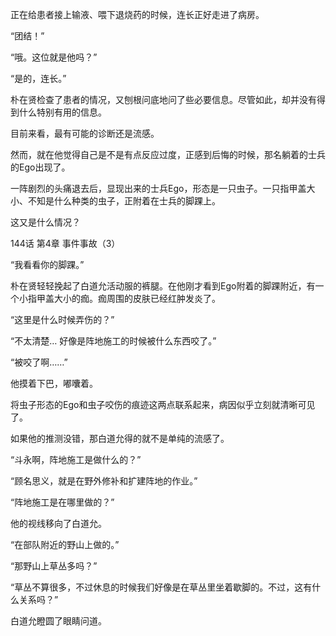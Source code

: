 正在给患者接上输液、喂下退烧药的时候，连长正好走进了病房。

“团结！”

“哦。这位就是他吗？”

“是的，连长。”

朴在贤检查了患者的情况，又刨根问底地问了些必要信息。尽管如此，却并没有得到什么特别有用的信息。

目前来看，最有可能的诊断还是流感。

然而，就在他觉得自己是不是有点反应过度，正感到后悔的时候，那名躺着的士兵的Ego出现了。

一阵剧烈的头痛退去后，显现出来的士兵Ego，形态是一只虫子。一只指甲盖大小、不知是什么种类的虫子，正附着在士兵的脚踝上。

这又是什么情况？

144话 第4章 事件事故（3）

“我看看你的脚踝。”

朴在贤轻轻挽起了白道允活动服的裤腿。在他刚才看到Ego附着的脚踝附近，有一个小指甲盖大小的痂。痂周围的皮肤已经红肿发炎了。

“这里是什么时候弄伤的？”

“不太清楚… 好像是阵地施工的时候被什么东西咬了。”

“被咬了啊……”

他摸着下巴，嘟囔着。

将虫子形态的Ego和虫子咬伤的痕迹这两点联系起来，病因似乎立刻就清晰可见了。

如果他的推测没错，那白道允得的就不是单纯的流感了。

“斗永啊，阵地施工是做什么的？”

“顾名思义，就是在野外修补和扩建阵地的作业。”

“阵地施工是在哪里做的？”

他的视线移向了白道允。

“在部队附近的野山上做的。”

“那野山上草丛多吗？”

“草丛不算很多，不过休息的时候我们好像是在草丛里坐着歇脚的。不过，这有什么关系吗？”

白道允瞪圆了眼睛问道。